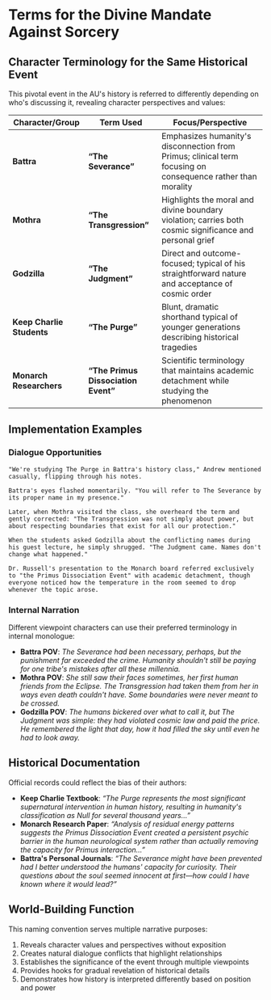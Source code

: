 # Terms for the Divine Mandate Against Sorcery

## Character Terminology for the Same Historical Event

This pivotal event in the AU's history is referred to differently depending on who's discussing it, revealing character perspectives and values:

| Character/Group | Term Used | Focus/Perspective |
|-----------------|-----------|-------------------|
| **Battra** | **“The Severance”** | Emphasizes humanity's disconnection from Primus; clinical term focusing on consequence rather than morality |
| **Mothra** | **“The Transgression”** | Highlights the moral and divine boundary violation; carries both cosmic significance and personal grief |
| **Godzilla** | **“The Judgment”** | Direct and outcome-focused; typical of his straightforward nature and acceptance of cosmic order |
| **Keep Charlie Students** | **“The Purge”** | Blunt, dramatic shorthand typical of younger generations describing historical tragedies |
| **Monarch Researchers** | **“The Primus Dissociation Event”** | Scientific terminology that maintains academic detachment while studying the phenomenon |

## Implementation Examples

### Dialogue Opportunities

```
"We're studying The Purge in Battra's history class," Andrew mentioned casually, flipping through his notes.

Battra's eyes flashed momentarily. "You will refer to The Severance by its proper name in my presence."

Later, when Mothra visited the class, she overheard the term and gently corrected: "The Transgression was not simply about power, but about respecting boundaries that exist for all our protection."

When the students asked Godzilla about the conflicting names during his guest lecture, he simply shrugged. "The Judgment came. Names don't change what happened."

Dr. Russell's presentation to the Monarch board referred exclusively to "the Primus Dissociation Event" with academic detachment, though everyone noticed how the temperature in the room seemed to drop whenever the topic arose.
```

### Internal Narration

Different viewpoint characters can use their preferred terminology in internal monologue:

- **Battra POV**: *The Severance had been necessary, perhaps, but the punishment far exceeded the crime. Humanity shouldn't still be paying for one tribe's mistakes after all these millennia.*
- **Mothra POV**: *She still saw their faces sometimes, her first human friends from the Eclipse. The Transgression had taken them from her in ways even death couldn't have. Some boundaries were never meant to be crossed.*
- **Godzilla POV**: *The humans bickered over what to call it, but The Judgment was simple: they had violated cosmic law and paid the price. He remembered the light that day, how it had filled the sky until even he had to look away.*

## Historical Documentation

Official records could reflect the bias of their authors:

- **Keep Charlie Textbook**: *“The Purge represents the most significant supernatural intervention in human history, resulting in humanity's classification as Null for several thousand years…”*
- **Monarch Research Paper**: *“Analysis of residual energy patterns suggests the Primus Dissociation Event created a persistent psychic barrier in the human neurological system rather than actually removing the capacity for Primus interaction…”*
- **Battra's Personal Journals**: *“The Severance might have been prevented had I better understood the humans' capacity for curiosity. Their questions about the soul seemed innocent at first—how could I have known where it would lead?”*

## World-Building Function

This naming convention serves multiple narrative purposes:

1. Reveals character values and perspectives without exposition
2. Creates natural dialogue conflicts that highlight relationships
3. Establishes the significance of the event through multiple viewpoints
4. Provides hooks for gradual revelation of historical details
5. Demonstrates how history is interpreted differently based on position and power